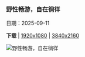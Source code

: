 ### 野性畅游，自在徜徉

日期：2025-09-11

**下载**  |  [1920x1080](https://cn.bing.com/th?id=OHR.SpinnerDolphins_ZH-CN9731341241_1920x1080.jpg)  |  [3840x2160](https://cn.bing.com/th?id=OHR.SpinnerDolphins_ZH-CN9731341241_UHD.jpg)

![野性畅游，自在徜徉](https://cn.bing.com/th?id=OHR.SpinnerDolphins_ZH-CN9731341241_1920x1080.jpg "红海中的飞旋海豚群, 阿拉姆港, 埃及 (© Franco Banfi/Nature Picture Library)")

